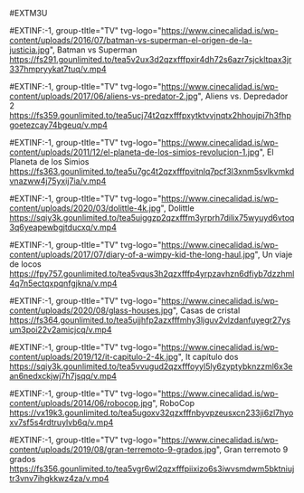 #EXTM3U



#EXTINF:-1, group-tltle="TV" tvg-logo="https://www.cinecalidad.is/wp-content/uploads/2016/07/batman-vs-superman-el-origen-de-la-justicia.jpg", Batman vs Superman
https://fs291.gounlimited.to/tea5v2ux3d2qzxfffpxir4dh72s6azr7sjckltpax3jr337hmpryykat7tuq/v.mp4

#EXTINF:-1, group-tltle="TV" tvg-logo="https://www.cinecalidad.is/wp-content/uploads/2017/06/aliens-vs-predator-2.jpg", Aliens vs. Depredador 2
https://fs359.gounlimited.to/tea5ucj74t2qzxfffpxytktvvjnqtx2hhoujpi7h3fhpgoetezcay74bgeuq/v.mp4

#EXTINF:-1, group-tltle="TV" tvg-logo="https://www.cinecalidad.is/wp-content/uploads/2011/12/el-planeta-de-los-simios-revolucion-1.jpg", El Planeta de los Simios
https://fs363.gounlimited.to/tea5u7gc4t2qzxfffpvitnlq7pcf3l3xnm5svlkvmkdvnazww4j75yxij7ia/v.mp4

#EXTINF:-1, group-tltle="TV" tvg-logo="https://www.cinecalidad.is/wp-content/uploads/2020/03/dolittle-4k.jpg", Dolittle
https://sqiy3k.gounlimited.to/tea5uiggzp2qzxfffm3yrprh7dilix75wyuyd6vtoq3q6yeapewbgjtducxq/v.mp4

#EXTINF:-1, group-tltle="TV" tvg-logo="https://www.cinecalidad.is/wp-content/uploads/2017/07/diary-of-a-wimpy-kid-the-long-haul.jpg", Un viaje de locos
https://fpy757.gounlimited.to/tea5vqus3h2qzxfffp4yrpzavhzn6dfiyb7dzzhml4q7n5ectqxpqnfgjkna/v.mp4

#EXTINF:-1, group-tltle="TV" tvg-logo="https://www.cinecalidad.is/wp-content/uploads/2020/08/glass-houses.jpg", Casas de cristal
https://fs364.gounlimited.to/tea5ujjhfp2azxfffmhy3ljguv2vlzdanfuyegr27ysum3poi22v2amicjcq/v.mp4

#EXTINF:-1, group-tltle="TV" tvg-logo="https://www.cinecalidad.is/wp-content/uploads/2019/12/it-capitulo-2-4k.jpg", It capítulo dos
https://sqiy3k.gounlimited.to/tea5vvugud2qzxfffoyyl5ly6zyptybknzzml6x3ean6nedxckjwj7h7jsqq/v.mp4

#EXTINF:-1, group-tltle="TV" tvg-logo="https://www.cinecalidad.is/wp-content/uploads/2014/06/robocop.jpg", RoboCop
https://vx19k3.gounlimited.to/tea5ugoxv32qzxfffnbyvpzeusxcn233ji6zl7hyoxv7sf5s4rdtruylvb6q/v.mp4

#EXTINF:-1, group-tltle="TV" tvg-logo="https://www.cinecalidad.is/wp-content/uploads/2019/08/gran-terremoto-9-grados.jpg", Gran terremoto 9 grados
https://fs356.gounlimited.to/tea5vgr6wl2qzxfffpiixizo6s3iwvsmdwm5bktniujtr3vnv7ihgkkwz4za/v.mp4


